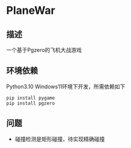 # PlaneWar

## 描述
一个基于Pgzero的飞机大战游戏

## 环境依赖

Python3.10 Windows11环境下开发，所需依赖如下

```shell
pip install pygame
pip install pgzero
```

## 问题
* 碰撞检测是矩形碰撞，待实现精确碰撞

